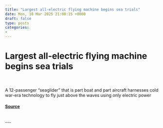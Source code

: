 ```yaml
---
title: "Largest all-electric flying machine begins sea trials"
date: Mon, 10 Mar 2025 21:00:15 +0000
draft: false
type: posts
categories: 
- 
---
```

# Largest all-electric flying machine begins sea trials

<br/>

<br/>
A 12-passenger “seaglider” that is part boat and part aircraft harnesses cold war-era technology to fly just above the waves using only electric power

#### [Source](https://www.newscientist.com/article/2471527-largest-all-electric-flying-machine-begins-sea-trials/?utm_campaign=RSS%7CNSNS&utm_source=NSNS&utm_medium=RSS&utm_content=technology)

<br/>
---
